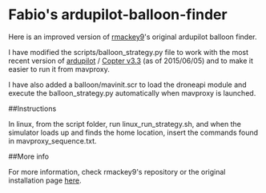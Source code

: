 Fabio's ardupilot-balloon-finder
========================

Here is an improved version of [rmackey9](https://github.com/rmackay9/ardupilot-balloon-finder)'s original ardupilot balloon finder.

I have modified the scripts/balloon_strategy.py file to work with the most recent version of [ardupilot](https://github.com/diydrones/ardupilot) / [Copter v3.3](https://github.com/diydrones/ardupilot/tree/Copter-3.3) (as of 2015/06/05) and to make it easier to run it from mavproxy.

I have also added a balloon/mavinit.scr to load the droneapi module and execute the balloon_strategy.py automatically when mavproxy is launched.

##Instructions

In linux, from the script folder, run linux_run_strategy.sh, and when the simulator loads up and finds the home location, insert the commands found in mavproxy_sequence.txt.

##More info

For more information, check rmackey9's repository or the original installation page [here](http://dev.ardupilot.com/wiki/odroid-via-mavlink/#Red_Balloon_Finder).